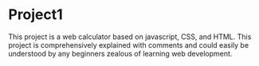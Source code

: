 # Project1 
This project is a web calculator based on javascript, CSS, and HTML. This project is comprehensively explained with comments and could easily be understood by any beginners zealous of learning web development. 
 
 

